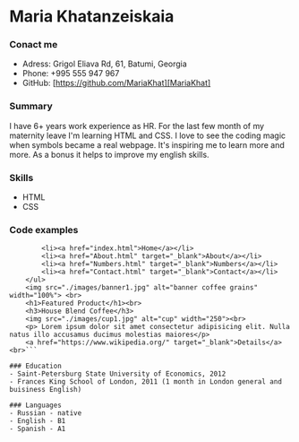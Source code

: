 # Maria Khatanzeiskaia
### Conact me
- Adress: Grigol Eliava Rd, 61, Batumi, Georgia
- Phone: +995 555 947 967
- GitHub: [https://github.com/MariaKhat][MariaKhat]

### Summary
I have 6+ years work experience as HR. For the last few month of my maternity leave I'm learning HTML and CSS. I love to see the coding magic when symbols became a real webpage. It's inspiring me to learn more and more. As a bonus it helps to improve my english skills.

### Skills
- HTML
- CSS

### Code examples

``` <ul>
        <li><a href="index.html">Home</a></li>
        <li><a href="About.html" target="_blank">About</a></li>
        <li><a href="Numbers.html" target="_blank">Numbers</a></li>
        <li><a href="Contact.html" target="_blank">Contact</a></li>
    </ul>
    <img src="./images/banner1.jpg" alt="banner coffee grains" width="100%"> <br>
    <h1>Featured Product</h1><br>
    <h3>House Blend Coffee</h3>
    <img src="./images/cup1.jpg" alt="cup" width="250"><br>
    <p> Lorem ipsum dolor sit amet consectetur adipisicing elit. Nulla natus illo accusamus ducimus molestias maiores</p>
    <a href="https://www.wikipedia.org/" target="_blank">Details</a><br>```

### Education
- Saint-Petersburg State University of Economics, 2012
- Frances King School of London, 2011 (1 month in London general and buisiness English)

### Languages
- Russian - native
- English - B1
- Spanish - A1



